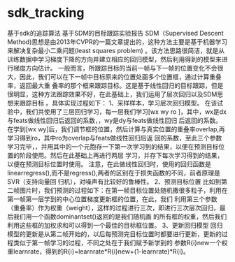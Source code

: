 # sdk_tracking
基于sdk的追踪算法
基于SDM的目标跟踪实验报告
SDM（Supervised Descent Method)思想是由2013年CVPR的一篇文章提出的，这种方法主要是基于机器学习来解决复杂最小二乘问题(least squares problem)
。该方法思路很简洁，就是从训练数据中学习梯度下降的方向并建立相应的回归模型，然后利用得到的模型来进行梯度方向估计。
一般而言，所跟踪目标的当前一帧与下一帧的位置变化不会很大，因此，我们可以在下一帧中目标原来的位置处画多个位置框，通过计算重叠率，返回最大重
叠率的那个框来跟踪目标。这是基于线性回归的目标跟踪，但是很明显，这种方法跟踪效果不好，在此基础上，我们运用了层次回归以及SDM思想来跟踪目标
。具体实现过程如下：
   1、采样样本，学习层次回归模型。
     在该试验中，我们共使用了三层回归学习，每一层我们学习[wx wy ro ]，其中，wx是dx与feats做线性回归后返回的系数，，wy是dy与feats做线性回归
     后返回的系数。在学到[wx wy]后，我们调节框的位置，然后计算与真实位置的重叠率overlap,再学习得到ro，其中ro为overlap与feats做线性回归后返
     回的系数，至此三个参数学习完毕，，并用其中的一个元胞存一下第一次学习到的结果，以便在预测目标位置的阶段使用。然后在此基础上再进行两层
     学习，并存下每次学习得到的结果，以便在预测目标位置时使用。
    注意，在此做线性回归时，使用的回归函数是linearregress(),而不是regress(),两者的区别在于损失函数的不同，前者原理是SVR（支持向量回
    归机），对噪声有比较好的鲁棒性。
 2、预测目标位置
   比如到第二帧图片时，我们预测的过程如下：在第一帧目标位置处随机撒很多粒子，利用在第一帧第一层学到的中心位置梯度更新框的位置，在此，我们
   利用第三个参数（重叠率）作为权重（weight），这样的过程进行三次，即进行三次层次回归，最后我们用一个函数dominantset()返回的是我们随机画
   的所有框的权重，然后我们利用这些框的加权求和可以得到一个最佳的目标框位置。
   3、更新回归模型
   回归模型的更新是从第二帧开始的，以后每预测完目标位置时都要进行更新，更新的过程类似于第一帧学习的过程，不同之处在于我们赋予新学到的
   参数R{i}new一个权重learnrate，得到的R{i}=learnrate*R{i}new+(1-learnrate)*R{i}。

